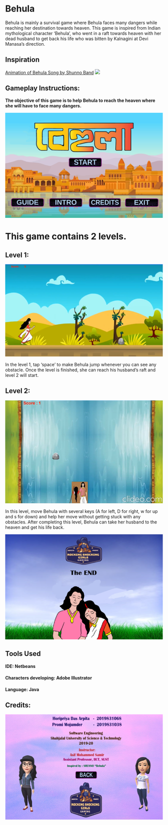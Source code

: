 # Behula

Behula is mainly a survival game where Behula faces many dangers while reaching her destination towards heaven.
This game is inspired from Indian mythological character ‘Behula’, who went in a raft towards heaven with her dead husband to get back his life who was bitten by Kalnagini at Devi Manasa’s direction. 

## Inspiration
[Animation of Behula Song by Shunno Band](https://youtu.be/a3-HFoJJPzk)
![](src/chobigula/intofinal2.png)

## Gameplay Instructions:

<strong>The objective of this game is to help Behula to reach the heaven where she will have to face many dangers.</strong>

![](src/chobigula/backfinall.png)

<h1>This game contains 2 levels.</h1>

<h2>Level 1: </h2>  

![](images/level1.png)

In the level 1, tap ‘space’ to make Behula jump whenever you can see any obstacle. Once the level is finished, she can reach his husband’s raft and level 2 will start.

<h2>Level 2: </h2>  

![](images/level2.png)

In this level, move Behula with several keys (A for left, D for right, w for up and s for down) and help her move without getting stuck with any obstacles. After completing this level, Behula can take her husband to the heaven and get his life back.</strong>

![](src/chobigula/end_final.png)

## Tools Used
<h4>IDE: Netbeans </h4>  
<h4>Characters developing: Adobe Illustrator </h4>  
<h4>Language: Java </h4>  

## Credits:
![](src/chobigula/credit_neww.png)
 
